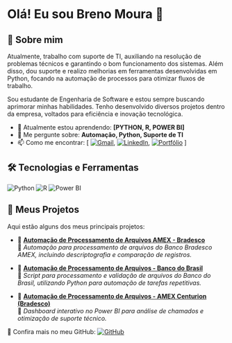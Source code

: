 
# Olá! Eu sou Breno Moura 👋
## 🚀 Sobre mim

Atualmente, trabalho com suporte de TI, auxiliando na resolução de problemas técnicos e garantindo o bom funcionamento dos sistemas. Além disso, dou suporte e realizo melhorias em ferramentas desenvolvidas em Python, focando na automação de processos para otimizar fluxos de trabalho.

Sou estudante de Engenharia de Software e estou sempre buscando aprimorar minhas habilidades. Tenho desenvolvido diversos projetos dentro da empresa, voltados para eficiência e inovação tecnológica.

- 🌱 Atualmente estou aprendendo: **[PYTHON, R, POWER BI]**
- 💬 Me pergunte sobre: **Automação, Python, Suporte de TI**
- 📫 Como me encontrar: [ [![Gmail](https://img.shields.io/badge/-Gmail-D14836?style=flat&logo=gmail&logoColor=white)](mailto:Breno5141moura@gmail.com), [![LinkedIn](https://img.shields.io/badge/-LinkedIn-blue?style=flat&logo=LinkedIn)](https://www.linkedin.com/in/br-moura), [![Portfólio](https://img.shields.io/badge/-Portfólio-000?style=flat&logo=vercel)](https://seu-portfolio.com)  ]

## 🛠️ Tecnologias e Ferramentas
![Python](https://img.shields.io/badge/-Python-3776AB?style=flat&logo=python&logoColor=white)
![R](https://img.shields.io/badge/-R-276DC3?style=flat&logo=r&logoColor=white)
![Power BI](https://img.shields.io/badge/-Power%20BI-F2C811?style=flat&logo=power-bi&logoColor=black)

## 📂 Meus Projetos

Aqui estão alguns dos meus principais projetos:

- 🔹 **[Automação de Processamento de Arquivos AMEX - Bradesco](https://github.com/Br-Moura/Automa-o_de_Processamento_de_Arquivos_AMEX_Bradesco)**  
  🔹 *Automação para processamento de arquivos do Banco Bradesco AMEX, incluindo descriptografia e comparação de registros.*

- 🔹 **[Automação de Processamento de Arquivos - Banco do Brasil](https://github.com/Br-Moura/Automa-o_de_Processamento_de_Arquivos_Banco_do_Brasil)**  
  🔹 *Script para processamento e validação de arquivos do Banco do Brasil, utilizando Python para automação de tarefas repetitivas.*

- 🔹 **[Automação de Processamento de Arquivos - AMEX Centurion (Bradesco)](https://github.com/Br-Moura/Automa-o-de-Processamento-deArquivos_AMEX_Centurion_-Bradesco-)**  
  🔹 *Dashboard interativo no Power BI para análise de chamados e otimização de suporte técnico.*

📌 Confira mais no meu GitHub:  [![GitHub](https://img.shields.io/badge/-Meu%20GitHub-181717?style=flat&logo=github&logoColor=white)](https://github.com/Br-Moura?tab=repositories)
